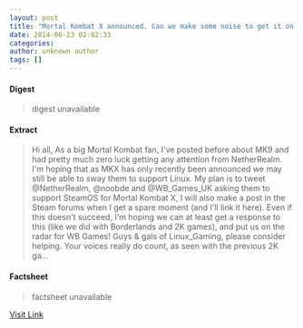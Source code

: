 ```yaml
---
layout: post
title: "Mortal Kombat X announced. Can we make some noise to get it on Linux - or at least get a response?"
date: 2014-06-23 02:02:33
categories: 
author: unknown author
tags: []
---
```



#### Digest
>digest unavailable

#### Extract
>Hi all, As a big Mortal Kombat fan, I&#39;ve posted before about MK9 and had pretty much zero luck getting any attention from NetherRealm. I&#39;m hoping that as MKX has only recently been announced we may still be able to sway them to support Linux. My plan is to tweet @NetherRealm, @noobde and @WB_Games_UK asking them to support SteamOS for Mortal Kombat X, I will also make a post in the Steam forums when I get a spare moment (and I&#39;ll link it here). Even if this doesn&#39;t succeed, I&#39;m hoping we can at least get a response to this (like we did with Borderlands and 2K games), and put us on the radar for WB Games! Guys &amp; gals of Linux_Gaming, please consider helping. Your voices really do count, as seen with the previous 2K ga...

#### Factsheet
>factsheet unavailable

[Visit Link](http://www.reddit.com/r/linux_gaming/comments/28u66i/mortal_kombat_x_announced_can_we_make_some_noise/)


